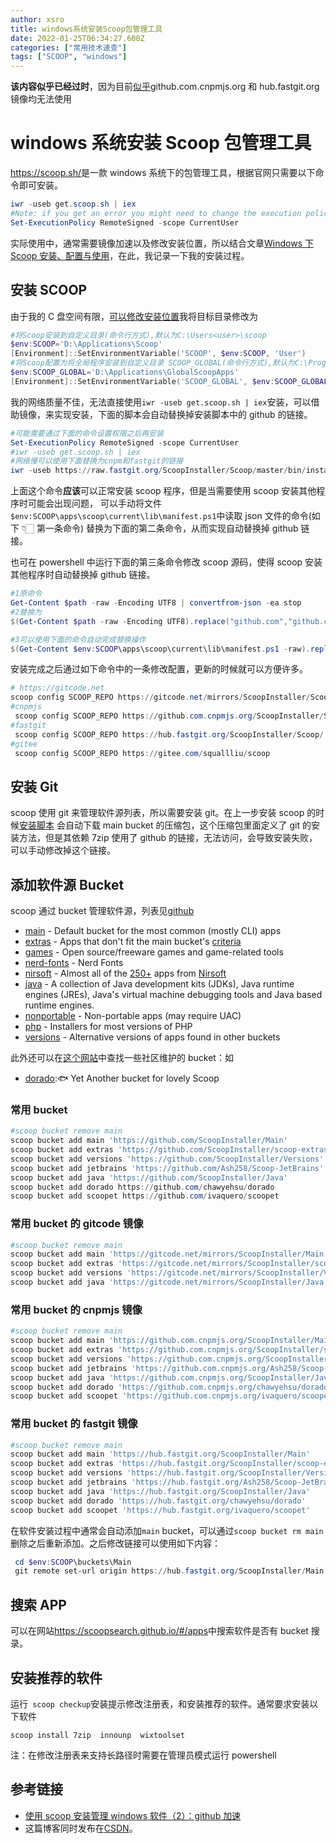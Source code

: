 ```yaml
---
author: xsro
title: windows系统安装Scoop包管理工具
date: 2022-01-25T06:34:27.600Z
categories: ["常用技术速查"]
tags: ["SCOOP", "windows"]
---
```


**该内容似乎已经过时**，因为目前[似乎](https://zhuanlan.zhihu.com/p/360677731)github.com.cnpmjs.org 和 hub.fastgit.org 镜像均无法使用

# windows 系统安装 Scoop 包管理工具

<https://scoop.sh/>是一款 windows 系统下的包管理工具，根据官网只需要以下命令即可安装。

```powershell
iwr -useb get.scoop.sh | iex
#Note: if you get an error you might need to change the execution policy (i.e. enable Powershell) with
Set-ExecutionPolicy RemoteSigned -scope CurrentUser
```

实际使用中，通常需要镜像加速以及修改安装位置，所以结合文章[Windows 下 Scoop 安装、配置与使用](https://blog.csdn.net/luoyooi/article/details/102990113)，在此，我记录一下我的安装过程。

## 安装 SCOOP

由于我的 C 盘空间有限，[可以修改安装位置](https://github.com/ScoopInstaller/Scoop#installation)我将目标目录修改为

```powershell
#将Scoop安装到自定义目录(命令行方式),默认为C:\Users<user>\scoop
$env:SCOOP='D:\Applications\Scoop'
[Environment]::SetEnvironmentVariable('SCOOP', $env:SCOOP, 'User')
#将Scoop配置为将全局程序安装到自定义目录 SCOOP_GLOBAL(命令行方式),默认为C:\ProgramData\scoop
$env:SCOOP_GLOBAL='D:\Applications\GlobalScoopApps'
[Environment]::SetEnvironmentVariable('SCOOP_GLOBAL', $env:SCOOP_GLOBAL, 'Machine')
```

我的网络质量不佳，无法直接使用`iwr -useb get.scoop.sh | iex`安装，可以借助镜像，来实现安装，下面的脚本会自动替换掉安装脚本中的 github 的链接。

```powershell
#可能需要通过下面的命令设置权限之后再安装
Set-ExecutionPolicy RemoteSigned -scope CurrentUser
#iwr -useb get.scoop.sh | iex
#网络慢可以使用下面替换为cnpm和fastgit的链接
iwr -useb https://raw.fastgit.org/ScoopInstaller/Scoop/master/bin/install.ps1 | %{$_.Content.replace("github.com","github.com.cnpmjs.org").replace("raw.githubusercontent.com","raw.fastgit.org") | iex
```

上面这个命令**应该**可以正常安装 scoop 程序，但是当需要使用 scoop 安装其他程序时可能会出现问题，
可以手动将文件`$env:SCOOP\apps\scoop\current\lib\manifest.ps1`中读取 json 文件的命令(如下 👇🏻 第一条命令)
替换为下面的第二条命令，从而实现自动替换掉 github 链接。

也可在 powershell 中运行下面的第三条命令修改 scoop 源码，使得 scoop 安装其他程序时自动替换掉 github 链接。

```powershell
#1原命令
Get-Content $path -raw -Encoding UTF8 | convertfrom-json -ea stop
#2替换为
$(Get-Content $path -raw -Encoding UTF8).replace("github.com","github.com.cnpmjs.org").replace("raw.githubusercontent.com","raw.fastgit.org") | convertfrom-json -ea stop

#3可以使用下面的命令自动完成替换操作
$(Get-Content $env:SCOOP\apps\scoop\current\lib\manifest.ps1 -raw).replace('Get-Content $path -raw -Encoding UTF8 | convertfrom-json -ea stop','$(Get-Content $path -raw -Encoding UTF8).replace("github.com","github.com.cnpmjs.org").replace("raw.githubusercontent.com","raw.fastgit.org") | convertfrom-json -ea stop') | Out-File -FilePath $env:SCOOP\apps\scoop\current\lib\manifest.ps1
```

安装完成之后通过如下命令中的一条修改配置，更新的时候就可以方便许多。

```powershell
# https://gitcode.net
scoop config SCOOP_REPO https://gitcode.net/mirrors/ScoopInstaller/Scoop.git
#cnpmjs
 scoop config SCOOP_REPO https://github.com.cnpmjs.org/ScoopInstaller/Scoop/
#fastgit
 scoop config SCOOP_REPO https://hub.fastgit.org/ScoopInstaller/Scoop/
#gitee
 scoop config SCOOP_REPO https://gitee.com/squallliu/scoop
```

## 安装 Git

scoop 使用 git 来管理软件源列表，所以需要安装 git。在上一步安装 scoop 的时候[安装脚本](https://github.com/ScoopInstaller/Scoop/blob/master/bin/install.ps1#L58-L64) 会自动下载 main bucket 的压缩包，这个压缩包里面定义了 git 的安装方法，但是其依赖 7zip 使用了 github 的链接，无法访问，会导致安装失败，可以手动修改掉这个链接。

## 添加软件源 Bucket

scoop 通过 bucket 管理软件源，列表见[github](https://github.com/ScoopInstaller/Scoop#known-application-buckets)

- [main](https://github.com/ScoopInstaller/Main) - Default bucket for the most common (mostly CLI) apps
- [extras](https://github.com/ScoopInstaller/Extras) - Apps that don't fit the main bucket's [criteria](https://github.com/ScoopInstaller/Scoop/wiki/Criteria-for-including-apps-in-the-main-bucket)
- [games](https://github.com/Calinou/scoop-games) - Open source/freeware games and game-related tools
- [nerd-fonts](https://github.com/matthewjberger/scoop-nerd-fonts) - Nerd Fonts
- [nirsoft](https://github.com/kodybrown/scoop-nirsoft) - Almost all of the [250+](https://rasa.github.io/scoop-directory/by-apps#kodybrown_scoop-nirsoft) apps from [Nirsoft](https://nirsoft.net)
- [java](https://github.com/ScoopInstaller/Java) - A collection of Java development kits (JDKs), Java runtime engines (JREs), Java's virtual machine debugging tools and Java based runtime engines.
- [nonportable](https://github.com/TheRandomLabs/scoop-nonportable) - Non-portable apps (may require UAC)
- [php](https://github.com/ScoopInstaller/PHP) - Installers for most versions of PHP
- [versions](https://github.com/ScoopInstaller/Versions) - Alternative versions of apps found in other buckets

此外还可以在[这个网站](https://rasa.github.io/scoop-directory/by-score.html)中查找一些社区维护的 bucket：如

- [dorado](https://github.com/chawyehsu/dorado):🐟 Yet Another bucket for lovely Scoop

### 常用 bucket

```powershell
#scoop bucket remove main
scoop bucket add main 'https://github.com/ScoopInstaller/Main'
scoop bucket add extras 'https://github.com/ScoopInstaller/scoop-extras'
scoop bucket add versions 'https://github.com/ScoopInstaller/Versions'
scoop bucket add jetbrains 'https://github.com/Ash258/Scoop-JetBrains'
scoop bucket add java 'https://github.com/ScoopInstaller/Java'
scoop bucket add dorado https://github.com/chawyehsu/dorado
scoop bucket add scoopet https://github.com/ivaquero/scoopet
```

### 常用 bucket 的 gitcode 镜像

```powershell
#scoop bucket remove main
scoop bucket add main 'https://gitcode.net/mirrors/ScoopInstaller/Main'
scoop bucket add extras 'https://gitcode.net/mirrors/ScoopInstaller/scoop-extras'
scoop bucket add versions 'https://gitcode.net/mirrors/ScoopInstaller/Versions'
scoop bucket add java 'https://gitcode.net/mirrors/ScoopInstaller/Java'
```

### 常用 bucket 的 cnpmjs 镜像

```powershell
#scoop bucket remove main
scoop bucket add main 'https://github.com.cnpmjs.org/ScoopInstaller/Main'
scoop bucket add extras 'https://github.com.cnpmjs.org/ScoopInstaller/scoop-extras'
scoop bucket add versions 'https://github.com.cnpmjs.org/ScoopInstaller/Versions'
scoop bucket add jetbrains 'https://github.com.cnpmjs.org/Ash258/Scoop-JetBrains'
scoop bucket add java 'https://github.com.cnpmjs.org/ScoopInstaller/Java'
scoop bucket add dorado 'https://github.com.cnpmjs.org/chawyehsu/dorado'
scoop bucket add scoopet 'https://github.com.cnpmjs.org/ivaquero/scoopet'
```

### 常用 bucket 的 fastgit 镜像

```powershell
#scoop bucket remove main
scoop bucket add main 'https://hub.fastgit.org/ScoopInstaller/Main'
scoop bucket add extras 'https://hub.fastgit.org/ScoopInstaller/scoop-extras'
scoop bucket add versions 'https://hub.fastgit.org/ScoopInstaller/Versions'
scoop bucket add jetbrains 'https://hub.fastgit.org/Ash258/Scoop-JetBrains'
scoop bucket add java 'https://hub.fastgit.org/ScoopInstaller/Java'
scoop bucket add dorado 'https://hub.fastgit.org/chawyehsu/dorado'
scoop bucket add scoopet 'https://hub.fastgit.org/ivaquero/scoopet'
```

在软件安装过程中通常会自动添加`main` bucket，可以通过`scoop bucket rm main`删除之后重新添加。之后修改链接可以使用如下内容：

```powershell
 cd $env:SCOOP\buckets\Main
 git remote set-url origin https://hub.fastgit.org/ScoopInstaller/Main
```

## 搜索 APP

可以在网站<https://scoopsearch.github.io/#/apps>中搜索软件是否有 bucket 搜录。

## 安装推荐的软件

运行` scoop checkup`安装提示修改注册表，和安装推荐的软件。通常要求安装以下软件

```
scoop install 7zip  innounp  wixtoolset
```

注：在修改注册表来支持长路径时需要在管理员模式运行 powershell

## 参考链接

- [使用 scoop 安装管理 windows 软件（2）：github 加速](<https://shenbo.github.io/2021/03/23/apps/%E4%BD%BF%E7%94%A8scoop%E5%AE%89%E8%A3%85%E7%AE%A1%E7%90%86windows%E8%BD%AF%E4%BB%B6(2)-github%E5%8A%A0%E9%80%9F/>)
- 这篇博客同时发布在[CSDN](https://blog.csdn.net/weixin_44225025/article/details/117401094)。
